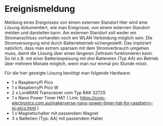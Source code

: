 # Ereignismeldung
Meldung eines Ereignisses von einem externen Standort 
Hier wird eine Lösung dokumentiert, wie man Ereignisse, von einem externen Standort melden und darstellen kann. 
Am externen Standort soll weder ein Stromanschluss vorhanden noch ein WLAN Verbindung möglich sein. 
Die Stromversorgung wird durch Batteriebetrieb sichergestellt. Das impliziert natürlich, dass man extrem sparsam mit 
dem Stromverbrauch umgehen muss, damit die Lösung über einen längeren Zeitraum funktionieren kann. 
So ist z.B. mit einer Batteriespeisung mit drei Battereien (Typ AA) ein Betrieb über mehrere Monate möglich, 
wenn man nur einmal pro Stunde misst.

Für die hier gezeigte Lösung benötigt man folgende Hardware: 
- 1 x RaspberryPi Pico 
- 1 x RaspberryPi Pico W
- 2 x LoraWAN Transceiver vom Typ RAK 3272S
- 1 x Nano Power Timer HAT ( Link: https://core-electronics.com.au/makerverse-nano-power-timer-hat-for-raspberry-pi-pico.html )
- 1 x Magnetschalter mit passendem Magnet
- 3 x Batterien (Typ: AA) mit passendem Halter



